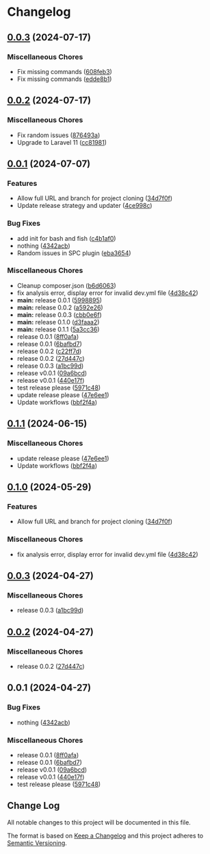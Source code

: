 # Changelog

## [0.0.3](https://github.com/bosunski/dev/compare/v0.0.2...v0.0.3) (2024-07-17)


### Miscellaneous Chores

* Fix missing commands ([608feb3](https://github.com/bosunski/dev/commit/608feb30c287419fa5f8e397a8f354d80aff6977))
* Fix missing commands ([edde8b1](https://github.com/bosunski/dev/commit/edde8b19850078cfc82378d96a36b7b1782bb260))

## [0.0.2](https://github.com/bosunski/dev/compare/v0.0.1...v0.0.2) (2024-07-17)


### Miscellaneous Chores

* Fix random issues ([876493a](https://github.com/bosunski/dev/commit/876493a3edcb5e46232e3dbe67b21d379804abb7))
* Upgrade to Laravel 11 ([cc81981](https://github.com/bosunski/dev/commit/cc819813f687f665308172740028e11e03a07e55))

## [0.0.1](https://github.com/bosunski/dev/compare/v0.1.1...v0.0.1) (2024-07-07)


### Features

* Allow full URL and branch for project cloning ([34d7f0f](https://github.com/bosunski/dev/commit/34d7f0f403e4321ae6ce2f33a610b1293d5fee3c))
* Update release strategy and updater ([4ce998c](https://github.com/bosunski/dev/commit/4ce998c21b892510c36b87a3962f7c48084523fe))


### Bug Fixes

* add init for bash and fish ([c4b1af0](https://github.com/bosunski/dev/commit/c4b1af09110b1219897f259789ef447f4852fbad))
* nothing ([4342acb](https://github.com/bosunski/dev/commit/4342acb6e91e269a41dc926510e44cda35e81bee))
* Random issues in SPC plugin ([eba3654](https://github.com/bosunski/dev/commit/eba36549c471780b9f353c097076ebc91e5ab946))


### Miscellaneous Chores

* Cleanup composer.json ([b6d6063](https://github.com/bosunski/dev/commit/b6d6063dc513545a956fc8c53835733bcff0d9e9))
* fix analysis error, display error for invalid dev.yml file ([4d38c42](https://github.com/bosunski/dev/commit/4d38c42dec6daac5d0afeec2b819e0b0e2b6a4b5))
* **main:** release 0.0.1 ([5998895](https://github.com/bosunski/dev/commit/599889572d5380a9a4b4dc8e796a33d31d653081))
* **main:** release 0.0.2 ([a592e26](https://github.com/bosunski/dev/commit/a592e2678a73c9f1348088c41a3e27488319a6a9))
* **main:** release 0.0.3 ([cbb0e6f](https://github.com/bosunski/dev/commit/cbb0e6fd003bc93b4211c2c541ea071b23a25deb))
* **main:** release 0.1.0 ([d3faaa2](https://github.com/bosunski/dev/commit/d3faaa295506f5a05fcbf555a8043384a991355e))
* **main:** release 0.1.1 ([5a3cc36](https://github.com/bosunski/dev/commit/5a3cc3637a3879aceb8831bc2cd4a452359efb21))
* release 0.0.1 ([8ff0afa](https://github.com/bosunski/dev/commit/8ff0afa5ab6dface205659487862ae16e2046c3d))
* release 0.0.1 ([6bafbd7](https://github.com/bosunski/dev/commit/6bafbd7e56d9b844026a56149568f4e67615218b))
* release 0.0.2 ([c22ff7d](https://github.com/bosunski/dev/commit/c22ff7d36a76eb6c64c45329be31b5bfaefb7fb2))
* release 0.0.2 ([27d447c](https://github.com/bosunski/dev/commit/27d447c8c7e734f0704fbd4aa7ace973e8310289))
* release 0.0.3 ([a1bc99d](https://github.com/bosunski/dev/commit/a1bc99dd87315ab386be0f8b8bd171eee06149d1))
* release v0.0.1 ([09a6bcd](https://github.com/bosunski/dev/commit/09a6bcd132e1f461bd3b257c3b755ff08763dd60))
* release v0.0.1 ([440e17f](https://github.com/bosunski/dev/commit/440e17f313e7c66deb778d3df8d768909f4063b6))
* test release please ([5971c48](https://github.com/bosunski/dev/commit/5971c48b752fba0da7cde8eef89fa34f485ce8aa))
* update release please ([47e6ee1](https://github.com/bosunski/dev/commit/47e6ee125c9c19648dd0f551df23b87b0df0d439))
* Update workflows ([bbf2f4a](https://github.com/bosunski/dev/commit/bbf2f4ae7cb92ae6f083ca3632b174db8671bf6e))

## [0.1.1](https://github.com/bosunski/dev/compare/v0.1.0...v0.1.1) (2024-06-15)


### Miscellaneous Chores

* update release please ([47e6ee1](https://github.com/bosunski/dev/commit/47e6ee125c9c19648dd0f551df23b87b0df0d439))
* Update workflows ([bbf2f4a](https://github.com/bosunski/dev/commit/bbf2f4ae7cb92ae6f083ca3632b174db8671bf6e))

## [0.1.0](https://github.com/phpsandbox/dev/compare/v0.0.3...v0.1.0) (2024-05-29)


### Features

* Allow full URL and branch for project cloning ([34d7f0f](https://github.com/phpsandbox/dev/commit/34d7f0f403e4321ae6ce2f33a610b1293d5fee3c))


### Miscellaneous Chores

* fix analysis error, display error for invalid dev.yml file ([4d38c42](https://github.com/phpsandbox/dev/commit/4d38c42dec6daac5d0afeec2b819e0b0e2b6a4b5))

## [0.0.3](https://github.com/phpsandbox/dev/compare/v0.0.2...v0.0.3) (2024-04-27)


### Miscellaneous Chores

* release 0.0.3 ([a1bc99d](https://github.com/phpsandbox/dev/commit/a1bc99dd87315ab386be0f8b8bd171eee06149d1))

## [0.0.2](https://github.com/phpsandbox/dev/compare/v0.0.1...v0.0.2) (2024-04-27)


### Miscellaneous Chores

* release 0.0.2 ([27d447c](https://github.com/phpsandbox/dev/commit/27d447c8c7e734f0704fbd4aa7ace973e8310289))

## 0.0.1 (2024-04-27)


### Bug Fixes

* nothing ([4342acb](https://github.com/phpsandbox/dev/commit/4342acb6e91e269a41dc926510e44cda35e81bee))


### Miscellaneous Chores

* release 0.0.1 ([8ff0afa](https://github.com/phpsandbox/dev/commit/8ff0afa5ab6dface205659487862ae16e2046c3d))
* release 0.0.1 ([6bafbd7](https://github.com/phpsandbox/dev/commit/6bafbd7e56d9b844026a56149568f4e67615218b))
* release v0.0.1 ([09a6bcd](https://github.com/phpsandbox/dev/commit/09a6bcd132e1f461bd3b257c3b755ff08763dd60))
* release v0.0.1 ([440e17f](https://github.com/phpsandbox/dev/commit/440e17f313e7c66deb778d3df8d768909f4063b6))
* test release please ([5971c48](https://github.com/phpsandbox/dev/commit/5971c48b752fba0da7cde8eef89fa34f485ce8aa))

## Change Log
All notable changes to this project will be documented in this file.
 
The format is based on [Keep a Changelog](http://keepachangelog.com/)
and this project adheres to [Semantic Versioning](http://semver.org/).
